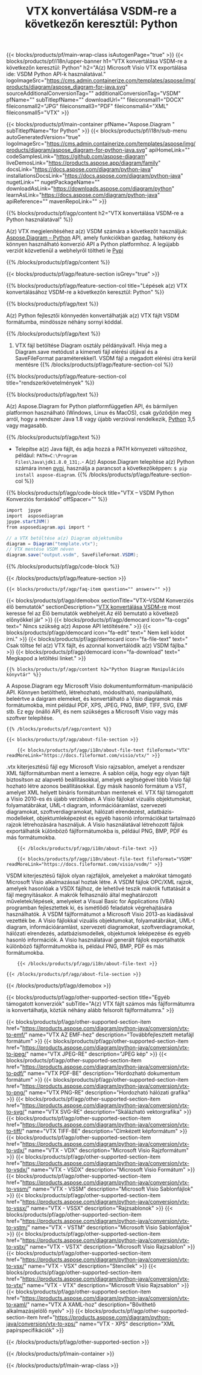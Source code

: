 ﻿---
title: "VTX konvertálása VSDM-re a következőn keresztül: Python "
weight: 1960
url: /hu/python-java/conversion/vtx-to-vsdm/ 
description: Minta Python konverziós kód VTX formátumhoz VSDM fájlba. Ezzel a példakóddal konvertálhatja a VTX kódot VSDM-re bármely Python alapú alkalmazáson belül.
---
{{< blocks/products/pf/main-wrap-class isAutogenPage="true" >}}
{{< blocks/products/pf/i18n/upper-banner h1="VTX konvertálása VSDM-re a következőn keresztül: Python" h2="A(z) Microsoft Visio VTX exportálása ide: VSDM Python API-k használatával." logoImageSrc="https://cms.admin.containerize.com/templates/aspose/img/products/diagram/aspose_diagram-for-java.svg" sourceAdditionalConversionTag="" additionalConversionTag="VSDM" pfName="" subTitlepfName="" downloadUrl="" fileiconsmall1="DOCX" fileiconsmall2="JPG" fileiconsmall3="PDF" fileiconsmall4="XML" fileiconsmall5="VTX" >}}

{{< blocks/products/pf/main-container pfName="Aspose.Diagram " subTitlepfName="for Python" >}}
{{< blocks/products/pf/i18n/sub-menu autoGeneratedVersion="true" logoImageSrc="https://cms.admin.containerize.com/templates/aspose/img/products/diagram/aspose_diagram-for-python-java.svg" apiHomeLink="" codeSamplesLink="https://github.com/aspose-diagram" liveDemosLink="https://products.aspose.app/diagram/family" docsLink="https://docs.aspose.com/diagram/python-java" installationsDocsLink="https://docs.aspose.com/diagram/python-java" nugetLink="" nugetPackageName="" downloadAsLink="https://downloads.aspose.com/diagram/python" learnAsLink="https://docs.aspose.com/diagram/python-java" apiReference="" mavenRepoLink="" >}}

{{% blocks/products/pf/agp/content h2="VTX konvertálása VSDM-re a Python használatával" %}}

 A(z) VTX megjelenítéséhez a(z) VSDM számára a következőt használjuk:
 [Aspose.Diagram – Python](https://products.aspose.com/diagram/python-java/) 
 API, amely funkciókban gazdag, hatékony és könnyen használható konverzió API a Python platformhoz. A legújabb verziót közvetlenül a webhelyről töltheti le
 [Pypi](https://pypi.org/project/aspose-diagram/) 

{{% /blocks/products/pf/agp/content %}}

{{< blocks/products/pf/agp/feature-section isGrey="true" >}}

{{% blocks/products/pf/agp/feature-section-col title="Lépések a(z) VTX konvertálásához VSDM-re a következőn keresztül: Python" %}}

{{% blocks/products/pf/agp/text %}}

 A(z) Python fejlesztői könnyedén konvertálhatják a(z) VTX fájlt VSDM formátumba, mindössze néhány sornyi kóddal.

{{% /blocks/products/pf/agp/text %}}

1. VTX fájl betöltése Diagram osztály példányával1. Hívja meg a Diagram.save metódust a kimeneti fájl elérési útjával és a SaveFileFormat paraméterekkel1. VSDM fájl a megadott elérési útra kerül mentésre
{{% /blocks/products/pf/agp/feature-section-col %}}

{{% blocks/products/pf/agp/feature-section-col title="rendszerkövetelmények" %}}

{{% blocks/products/pf/agp/text %}}

 A(z) Aspose.Diagram for Python platformfüggetlen API, és bármilyen platformon használható (Windows, Linux és MacOS), csak győződjön meg arról, hogy a rendszer Java 1.8 vagy újabb verzióval rendelkezik, [Python](https://www.python.org/downloads/) 3,5 vagy magasabb. 
 
{{% /blocks/products/pf/agp/text %}}

- Telepítse a(z) Java fájlt, és adja hozzá a PATH környezeti változóhoz, például: <code>PATH=C:\Program Files\Java\jdk1.8.0_131;</code>.- A(z) Aspose.Diagram telepítése a(z) Python számára innen <a href="https://pypi.org/project/aspose-diagram/">pypi</a>, használja a parancsot a következőképpen: <code>$ pip install aspose-diagram</code>.
{{% /blocks/products/pf/agp/feature-section-col %}}

{{% blocks/products/pf/agp/code-block title="VTX – VSDM Python Konverziós forráskód" offSpacer="" %}}

```cs
import  jpype     
import  asposediagram     
jpype.startJVM() 
from asposediagram.api import *

// a VTX betöltése a(z) Diagram objektumába 
diagram = Diagram("template.vtx");
// VTX mentése VSDM néven 
diagram.save("output.vsdm", SaveFileFormat.VSDM);   


```

{{% /blocks/products/pf/agp/code-block %}}

{{< /blocks/products/pf/agp/feature-section >}}

    {{< blocks/products/pf/agp/faq-item question="" answer="" >}}
 

<!-- aboutfile Starts -->

{{< blocks/products/pf/agp/demobox sectionTitle="VTX–VSDM Konverziós élő bemutatók" sectionDescription="[VTX konvertálása VSDM-re](https://products.aspose.app/diagram/conversion/vtx-to-vsdm) most keresse fel az Élő bemutatók webhelyét.Az élő bemutató a következő előnyökkel jár" >}}
        {{< blocks/products/pf/agp/democard icon="fa-cogs" text=" Nincs szükség a(z) Aspose API letöltésére." >}}
        {{< blocks/products/pf/agp/democard icon="fa-edit" text=" Nem kell kódot írni." >}}
        {{< blocks/products/pf/agp/democard icon="fa-file-text" text=" Csak töltse fel a(z) VTX fájlt, és azonnal konvertálódik a(z) VSDM fájlba." >}}
        {{< blocks/products/pf/agp/democard icon="fa-download" text=" Megkapod a letöltési linket." >}}

    {{% blocks/products/pf/agp/content h2="Python Diagram Manipulációs könyvtár" %}}

 A Aspose.Diagram egy Microsoft Visio dokumentumformátum-manipuláció API. Könnyen betölthető, létrehozható, módosítható, manipulálható, beleértve a daigram elemeket, és konvertálható a Visio diagramok más formátumokba, mint például PDF, XPS, JPEG, PNG, BMP, TIFF, SVG, EMF stb. Ez egy önálló API, és nem szükséges a Microsoft Visio vagy más szoftver telepítése.  



    {{% /blocks/products/pf/agp/content %}}

    {{< blocks/products/pf/agp/about-file-section >}}

        {{< blocks/products/pf/agp/i18n/about-file-text fileFormat="VTX" readMoreLink="https://docs.fileformat.com/visio/vtx/" >}}

.vtx kiterjesztésű fájl egy Microsoft Visio rajzsablon, amelyet a rendszer XML fájlformátumban ment a lemezre. A sablon célja, hogy egy olyan fájlt biztosítson az alapvető beállításokkal, amelyek segítségével több Visio fájl hozható létre azonos beállításokkal. Egy másik hasonló formátum a VST, amelyet XML helyett bináris formátumban mentenek el. VTX fájl támogatott a Visio 2010-es és újabb verzióiban. A Visio fájlokat vizuális objektumokat, folyamatábrákat, UML-t diagram, információáramlást, szervezeti diagramokat, szoftverdiagramokat, hálózati elrendezést, adatbázis-modelleket, objektumleképezést és egyéb hasonló információkat tartalmazó rajzok létrehozására használjuk. A Visio használatával létrehozott fájlok exportálhatók különböző fájlformátumokba is, például PNG, BMP, PDF és más formátumokba. 


        {{< /blocks/products/pf/agp/i18n/about-file-text >}}

        {{< blocks/products/pf/agp/i18n/about-file-text fileFormat="VSDM" readMoreLink="https://docs.fileformat.com/visio/vsdm/" >}}

VSDM kiterjesztésű fájlok olyan rajzfájlok, amelyeket a makrókat támogató Microsoft Visio alkalmazással hoztak létre. A VSDM fájlok OPC/XML rajzok, amelyek hasonlóak a VSDX fájlhoz, de lehetővé teszik makrók futtatását a fájl megnyitásakor. A makrók felhasználó által meghatározott műveletek/lépések, amelyeket a Visual Basic for Applications (VBA) programban fejlesztettek ki, és ismétlődő feladatok végrehajtására használhatók. A VSDM fájlformátumot a Microsoft Visio 2013-as kiadásával vezették be. A Visio fájlokkal vizuális objektumokat, folyamatábrákat, UML-t diagram, információáramlást, szervezeti diagramokat, szoftverdiagramokat, hálózati elrendezés, adatbázismodellek, objektumok leképezése és egyéb hasonló információk. A Visio használatával generált fájlok exportálhatók különböző fájlformátumokba is, például PNG, BMP, PDF és más formátumokba. 


        {{< /blocks/products/pf/agp/i18n/about-file-text >}}

    {{< /blocks/products/pf/agp/about-file-section >}}

{{< /blocks/products/pf/agp/demobox >}}

<!-- aboutfile Ends -->

{{< blocks/products/pf/agp/other-supported-section title="Egyéb támogatott konverziók" subTitle="A(z) VTX fájlt számos más fájlformátumra is konvertálhatja, köztük néhány alább felsorolt fájlformátumra." >}}

{{< blocks/products/pf/agp/other-supported-section-item href="https://products.aspose.com/diagram/python-java/conversion/vtx-to-emf/" name="VTX AZ EMF-hez" description="Továbbfejlesztett metafájl formátum" >}}
{{< blocks/products/pf/agp/other-supported-section-item href="https://products.aspose.com/diagram/python-java/conversion/vtx-to-jpeg/" name="VTX JPEG-RE" description="JPEG kép" >}}
{{< blocks/products/pf/agp/other-supported-section-item href="https://products.aspose.com/diagram/python-java/conversion/vtx-to-pdf/" name="VTX PDF-BE" description="Hordozható dokumentum formátum" >}}
{{< blocks/products/pf/agp/other-supported-section-item href="https://products.aspose.com/diagram/python-java/conversion/vtx-to-png/" name="VTX PNG-RE" description="Hordozható hálózati grafika" >}}
{{< blocks/products/pf/agp/other-supported-section-item href="https://products.aspose.com/diagram/python-java/conversion/vtx-to-svg/" name="VTX SVG-RE" description="Skálázható vektorgrafika" >}}
{{< blocks/products/pf/agp/other-supported-section-item href="https://products.aspose.com/diagram/python-java/conversion/vtx-to-tiff/" name="VTX TIFF-BE" description="Címkézett képformátum" >}}
{{< blocks/products/pf/agp/other-supported-section-item href="https://products.aspose.com/diagram/python-java/conversion/vtx-to-vdx/" name="VTX - VDX" description="Microsoft Visio Rajzformátum" >}}
{{< blocks/products/pf/agp/other-supported-section-item href="https://products.aspose.com/diagram/python-java/conversion/vtx-to-vsdx/" name="VTX - VSDX" description="Microsoft Visio Formátum" >}}
{{< blocks/products/pf/agp/other-supported-section-item href="https://products.aspose.com/diagram/python-java/conversion/vtx-to-vssm/" name="VTX - VSSM" description="Microsoft Visio Sablonfájlok" >}}
{{< blocks/products/pf/agp/other-supported-section-item href="https://products.aspose.com/diagram/python-java/conversion/vtx-to-vssx/" name="VTX - VSSX" description="Rajzsablonok" >}}
{{< blocks/products/pf/agp/other-supported-section-item href="https://products.aspose.com/diagram/python-java/conversion/vtx-to-vstm/" name="VTX - VSTM" description="Microsoft Visio Sablonfájlok" >}}
{{< blocks/products/pf/agp/other-supported-section-item href="https://products.aspose.com/diagram/python-java/conversion/vtx-to-vstx/" name="VTX - VSTX" description="Microsoft Visio Rajzsablon" >}}
{{< blocks/products/pf/agp/other-supported-section-item href="https://products.aspose.com/diagram/python-java/conversion/vtx-to-vsx/" name="VTX - VSX" description="Stencilek" >}}
{{< blocks/products/pf/agp/other-supported-section-item href="https://products.aspose.com/diagram/python-java/conversion/vtx-to-vtx/" name="VTX - VTX" description="Microsoft Visio Rajzsablon" >}}
{{< blocks/products/pf/agp/other-supported-section-item href="https://products.aspose.com/diagram/python-java/conversion/vtx-to-xaml/" name="VTX A XAML-hoz" description="Bővíthető alkalmazásjelölő nyelv" >}}
{{< blocks/products/pf/agp/other-supported-section-item href="https://products.aspose.com/diagram/python-java/conversion/vtx-to-xps/" name="VTX - XPS" description="XML papírspecifikációk" >}}

{{< /blocks/products/pf/agp/other-supported-section >}}

{{< /blocks/products/pf/main-container >}}
    
{{< /blocks/products/pf/main-wrap-class >}}